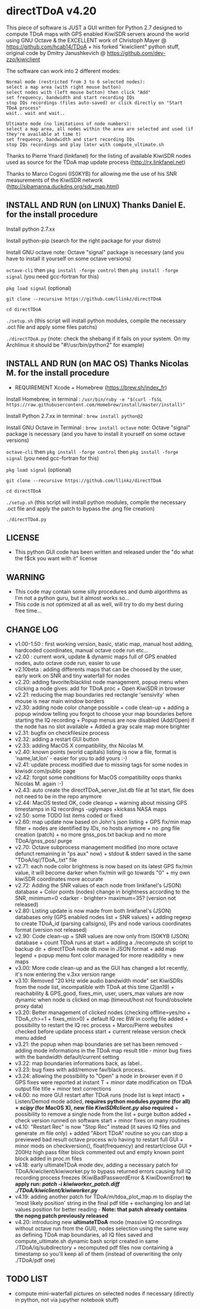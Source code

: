 # directTDoA v4.20

This piece of software is JUST a GUI written for Python 2.7 designed to compute TDoA maps with GPS enabled KiwiSDR servers around the world using GNU Octave & the EXCELLENT work of Christoph Mayer @ https://github.com/hcab14/TDoA + his forked "kiwiclient" python stuff, original code by Dmitry Janushkevich @ https://github.com/dev-zzo/kiwiclient

The software can work into 2 different modes:

```
Normal mode (restricted from 3 to 6 selected nodes):
select a map area (with right mouse button)
select nodes with (left mouse button) then click "Add"
set frequency, bandwidth and start recording IQs
stop IQs recordings (files auto-saved) or click directly on "Start TDoA process"
wait.. wait and wait..
```

```
Ultimate mode (no limitations of node numbers):
select a map area, all nodes within the area are selected and used (if they're available at time t)
set frequency, bandwidth and start recording IQs
stop IQs recordings and play later with compute_ultimate.sh
```

Thanks to Pierre Ynard (linkfanel) for the listing of available KiwiSDR nodes used as source for the TDoA map update process (http://rx.linkfanel.net)

Thanks to Marco Cogoni (IS0KYB) for allowing me the use of his SNR measurements of the KiwiSDR network (http://sibamanna.duckdns.org/sdr_map.html)


## INSTALL AND RUN (on LINUX) Thanks Daniel E. for the install procedure

Install python 2.7.xx

Install python-pip (search for the right package for your distro)

Install GNU octave
note: Octave "signal" package is necessary (and you have to install it yourself on some octave versions)

`octave-cli` then `pkg install -forge control` then `pkg install -forge signal` (you need gcc-fortran for this)

`pkg load signal` (optional)

`git clone --recursive https://github.com/llinkz/directTDoA`

`cd directTDoA`

`./setup.sh` (this script will install python modules, compile the necessary .oct file and apply some files patchs)

`./directTDoA.py` (note: check the shebang if it fails on your system. On my Archlinux it should be "#!/usr/bin/python2" for example)


## INSTALL AND RUN (on MAC OS) Thanks Nicolas M. for the install procedure

* REQUIREMENT 	Xcode + Homebrew (https://brew.sh/index_fr)

Install Homebrew, in terminal : `/usr/bin/ruby -e "$(curl -fsSL https://raw.githubusercontent.com/Homebrew/install/master/install)"`

Install Python 2.7.xx in terminal : `brew install python@2`

Install GNU Octave in Terminal : `brew install octave` 
note: Octave "signal" package is necessary (and you have to install it yourself on some octave versions)

`octave-cli` then `pkg install -forge control` then `pkg install -forge signal` (you need gcc-fortran for this)

`pkg load signal` (optional)

`git clone --recursive https://github.com/llinkz/directTDoA`

`cd directTDoA`

`./setup.sh`  (this script will install python modules, compile the necessary .oct file and apply the patch to bypass the .png file creation)

`./directTDoA.py`


## LICENSE
* This python GUI code has been written and released under the "do what the f$ck you want with it" license


## WARNING
* This code may contain some silly procedures and dumb algorithms as I'm not a python guru, but it almost works so...
* This code is not optimized at all as well, will try to do my best during free time...


## CHANGE LOG
* v1.00-1.50 : first working version, basic, static map, manual host adding, hardcoded coordinates, manual octave code run etc...
* v2.00 : current work, update & dynamic maps full of GPS enabled nodes, auto octave code run, easier to use
* v2.10beta : adding differents maps that can be choosed by the user, early work on SNR and tiny waterfall for nodes
* v2.20: adding favorite/blacklist node management, popup menu when clicking a node gives: add for TDoA proc + Open KiwiSDR in browser
* v2.21: reducing the map boundaries red rectangle 'sensivity' when mouse is near main window borders
* v2.30: adding node color change possible + code clean-up + adding a popup window telling you forgot to choose your map boundaries before starting the IQ recording + Popup menus are now disabled (Add/Open) if the node has no slot available + Added a gray scale map more brighter
* v2.31: bugfix on checkfilesize process
* v2.32: adding a restart GUI button
* v2.33: adding MacOS X compatibility, thx Nicolas M.
* v2.40: known points (world capitals) listing is now a file, format is 'name,lat,lon' - easier for you to add yours :-)
* v2.41: update process modified due to missing tags for some nodes in kiwisdr.com/public page
* v2.42: forgot some conditions for MacOS compatibility  oops  thanks Nicolas M. again  :-)
* v2.43: auto create the directTDoA_server_list.db file at 1st start, file does not need to be in the repo anymore
* v2.44: MacOS tested OK, code cleanup + warning about missing GPS timestamps in IQ recordings  -uglymaps +kickass NASA maps
* v2.50: some TODO list items coded or fixed
* v2.60: map update now based on John's json listing + GPS fix/min map filter + nodes are identified by IDs, no hosts anymore + no .png file creation (patch) + no more gnss_pos.txt backup and no more TDoA/gnss_pos/ purge
* v2.70: Octave subprocess management modified (no more octave defunct remaining in "ps aux" now) + stdout & stderr saved in the same "TDoA/iq/<backup>/TDoA_<freq>.txt" file
* v2.71: each node color brightness is now based on its latest GPS fix/min value, it will become darker when fix/min will go towards "0" + my own kiwiSDR coordinates more accurate
* v2.72: Adding the SNR values of each node from linkfanel's (JSON) database + Color points (nodes) change in brightness according to the SNR, minimum=0 <darker - brighter> maximum=35? (version not released)
* v2.80: Listing update is now made from both linkfanel's (JSON) databases only (GPS enabled nodes list + SNR values) + adding regexp to create TDoA_id (parsing callsigns), IPs and node various coordinates format (version not released)
* v2.90: Code clean-up + SNR values are now only from IS0KYB (JSON) database + count TDoA runs at start + adding a ./recompute.sh script to backup dir + directTDoA node db now in JSON format + add map legend + popup menu font color managed for more readibility + new maps
* v3.00: More code clean-up and as the GUI has changed a lot recently, it's now entering the v.3xx version range
* v3.10: Removed "20 kHz wide audio bandwidth mode" set KiwiSDRs from the node list, incompatible with TDoA at this time (2jan19) + reachability & GPS_good, fixes_min, user, users_max values are now dynamic when node is clicked on map (timeout/host not found/obsolete proxy data)
* v3.20: Better management of clicked nodes (checking offline=yes/no + TDoA_ch>=1 + fixes_min>0) + default IQ rec BW in config file added + possibility to restart the IQ rec process + Marco/Pierre websites checked before update process start + current release version check menu added
* v3.21: the popup when map boundaries are set has been removed - adding mode informations in the TDoA map result title - minor bug fixes with the bandwidth default/current setting
* v3.22: map boundaries informations back, as label..
* v3.23: bug fixes with add/remove fav/black process..
* v3.24: allowing the possibility to "Open" a node in browser even if 0 GPS fixes were reported at instant T + minor date modification on TDoA output file title + minor text corrections
* v4.00: no more GUI restart after TDoA runs (node list is kept intact) + Listen/Demod mode added, **requires python modules _pygame_ (for all) + _scipy_ (for MacOS X), new file _KiwiSDRclient.py_ also required** + possibility to remove a single node from the list + purge button added + check version runned on software start + minor fixes on many routines
* v4.10: "Restart Rec" is now "Stop Rec" instead (it saves IQ files and generate .m file only) + added "Abort TDoA" routine so you can stop a previewed bad result octave process w/o having to restart full GUI + minor mods on checkversion(), float(frequency) and restart/close GUI + 200Hz high pass filter block commented out and empty known point block added in proc.m files
* v4.18: early ultimateTDoA mode dev, adding a necessary patch for TDoA/kiwiclient/kiwiworker.py to bypass returned errors causing full IQ recording process freezes (KiwiBadPasswordError & KiwiDownError) **to apply run: _patch -i kiwiworker_patch.diff ./TDoA/kiwiclient/kiwiworker.py_**
* v4.19: adding another patch for TDoA/m/tdoa_plot_map.m to display the 'most likely position' string in the final pdf title + exchanging lon and lat values position for better reading - **Note: that patch already contains the nopng patch previously released**
* v4.20: introducing new **ultimateTDoA** mode (massive IQ recordings without octave run from the GUI), nodes selection using the same way as defining TDoA map boundaries, all IQ files saved and compute_ultimate.sh dynamic bash script created in same ./TDoA/iq/subdirectory + recomputed pdf files now containing a timestamp so you'll keep all of them (instead of overwriting the only ./TDoA/pdf one)

## TODO LIST
* compute mini-waterfall pictures on selected nodes if necessary (directly in python, not via jupyther notebook stuff)

